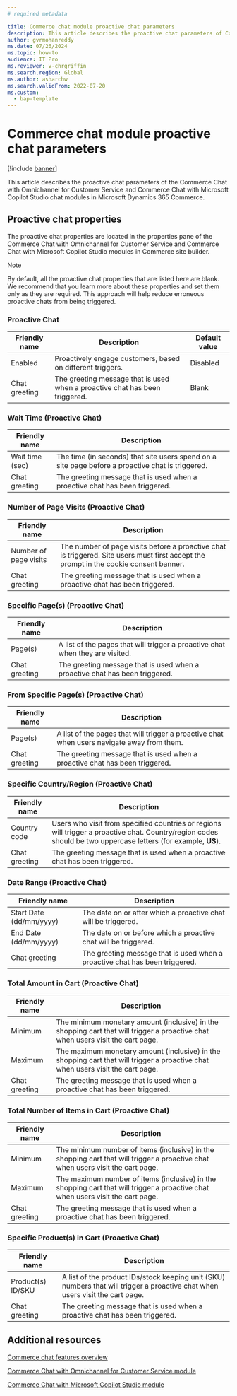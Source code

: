```yaml
---
# required metadata

title: Commerce chat module proactive chat parameters
description: This article describes the proactive chat parameters of Commerce chat modules in Microsoft Dynamics 365 Commerce.
author: gvrmohanreddy
ms.date: 07/26/2024
ms.topic: how-to
audience: IT Pro
ms.reviewer: v-chrgriffin
ms.search.region: Global
ms.author: asharchw
ms.search.validFrom: 2022-07-20
ms.custom: 
  - bap-template
---
```


# Commerce chat module proactive chat parameters

[!include [banner](../includes/banner.md)]

This article describes the proactive chat parameters of the Commerce Chat with Omnichannel for Customer Service and Commerce Chat with Microsoft Copilot Studio chat modules in Microsoft Dynamics 365 Commerce.

## Proactive chat properties

The proactive chat properties are located in the properties pane of the Commerce Chat with Omnichannel for Customer Service and Commerce Chat with Microsoft Copilot Studio modules in Commerce site builder.

> [!NOTE]
> By default, all the proactive chat properties that are listed here are blank. We recommend that you learn more about these properties and set them only as they are required. This approach will help reduce erroneous proactive chats from being triggered.

### Proactive Chat

| Friendly name | Description | Default value |
|---------------|-------------|---------------|
| Enabled | Proactively engage customers, based on different triggers. | Disabled |
| Chat greeting | The greeting message that is used when a proactive chat has been triggered. | Blank |

### Wait Time (Proactive Chat)

| Friendly name | Description |
|---------------|-------------|
| Wait time (sec) | The time (in seconds) that site users spend on a site page before a proactive chat is triggered. |
| Chat greeting | The greeting message that is used when a proactive chat has been triggered. |

### Number of Page Visits (Proactive Chat)

| Friendly name | Description |
|---------------|-------------|
| Number of page visits | The number of page visits before a proactive chat is triggered. Site users must first accept the prompt in the cookie consent banner. |
| Chat greeting | The greeting message that is used when a proactive chat has been triggered. |

### Specific Page(s) (Proactive Chat)

| Friendly name | Description |
|---------------|-------------|
| Page(s) | A list of the pages that will trigger a proactive chat when they are visited. |
| Chat greeting | The greeting message that is used when a proactive chat has been triggered. |

### From Specific Page(s) (Proactive Chat)

| Friendly name | Description |
|---------------|-------------|
| Page(s) | A list of the pages that will trigger a proactive chat when users navigate away from them. |
| Chat greeting | The greeting message that is used when a proactive chat has been triggered. |

### Specific Country/Region (Proactive Chat)

| Friendly name | Description |
|---------------|-------------|
| Country code | Users who visit from specified countries or regions will trigger a proactive chat. Country/region codes should be two uppercase letters (for example, **US**). |
| Chat greeting | The greeting message that is used when a proactive chat has been triggered. |

### Date Range (Proactive Chat)

| Friendly name | Description |
|---------------|-------------|
| Start Date (dd/mm/yyyy) | The date on or after which a proactive chat will be triggered. |
| End Date (dd/mm/yyyy) | The date on or before which a proactive chat will be triggered. |
| Chat greeting | The greeting message that is used when a proactive chat has been triggered. |

### Total Amount in Cart (Proactive Chat)

| Friendly name | Description |
|---------------|-------------|
| Minimum | The minimum monetary amount (inclusive) in the shopping cart that will trigger a proactive chat when users visit the cart page. |
| Maximum | The maximum monetary amount (inclusive) in the shopping cart that will trigger a proactive chat when users visit the cart page. |
|Chat greeting | The greeting message that is used when a proactive chat has been triggered. |

### Total Number of Items in Cart (Proactive Chat)

| Friendly name | Description |
|---------------|-------------|
| Minimum | The minimum number of items (inclusive) in the shopping cart that will trigger a proactive chat when users visit the cart page. |
| Maximum | The maximum number of items (inclusive) in the shopping cart that will trigger a proactive chat when users visit the cart page. |
| Chat greeting | The greeting message that is used when a proactive chat has been triggered. |

### Specific Product(s) in Cart (Proactive Chat)

| Friendly name | Description |
|---------------|-------------|
| Product(s) ID/SKU | A list of the product IDs/stock keeping unit (SKU) numbers that will trigger a proactive chat when users visit the cart page. |
| Chat greeting | The greeting message that is used when a proactive chat has been triggered. |

## Additional resources

[Commerce chat features overview](commerce-chat-overview.md)

[Commerce Chat with Omnichannel for Customer Service module](commerce-chat-module.md)

[Commerce Chat with Microsoft Copilot Studio module](chat-module-pva.md)
